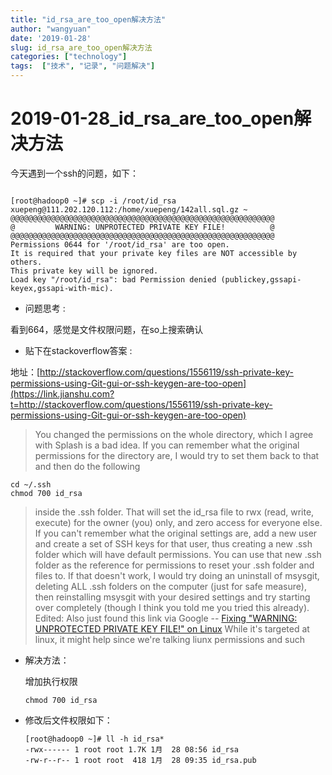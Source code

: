 ```yaml
---
title: "id_rsa_are_too_open解决方法"
author: "wangyuan"
date: '2019-01-28'
slug: id_rsa_are_too_open解决方法
categories: ["technology"]
tags:  ["技术", "记录", "问题解决"]
---
```

# 2019-01-28_id_rsa_are_too_open解决方法

今天遇到一个ssh的问题，如下：

```

[root@hadoop0 ~]# scp -i /root/id_rsa xuepeng@111.202.120.112:/home/xuepeng/142all.sql.gz ~
@@@@@@@@@@@@@@@@@@@@@@@@@@@@@@@@@@@@@@@@@@@@@@@@@@@@@@@@@@@
@         WARNING: UNPROTECTED PRIVATE KEY FILE!          @
@@@@@@@@@@@@@@@@@@@@@@@@@@@@@@@@@@@@@@@@@@@@@@@@@@@@@@@@@@@
Permissions 0644 for '/root/id_rsa' are too open.
It is required that your private key files are NOT accessible by others.
This private key will be ignored.
Load key "/root/id_rsa": bad Permission denied (publickey,gssapi-keyex,gssapi-with-mic).

```

- 问题思考 :

看到664，感觉是文件权限问题，在so上搜索确认

- 贴下在stackoverflow答案 :

地址：[http://stackoverflow.com/questions/1556119/ssh-private-key-permissions-using-Git-gui-or-ssh-keygen-are-too-open](https://link.jianshu.com?t=http://stackoverflow.com/questions/1556119/ssh-private-key-permissions-using-Git-gui-or-ssh-keygen-are-too-open)

> You changed the permissions on the whole directory, which I agree with Splash is a bad idea. If you can remember what the original permissions for the directory are, I would try to set them back to that and then do the following

```
cd ~/.ssh
chmod 700 id_rsa
```

> inside the .ssh folder. That will set the id_rsa file to rwx (read, write, execute) for the owner (you) only, and zero access for everyone else.
>  If you can't remember what the original settings are, add a new user and create a set of SSH keys for that user, thus creating a new .ssh folder which will have default permissions. You can use that new .ssh folder as the reference for permissions to reset your .ssh folder and files to.
>  If that doesn't work, I would try doing an uninstall of msysgit, deleting ALL .ssh folders on the computer (just for safe measure), then reinstalling msysgit with your desired settings and try starting over completely (though I think you told me you tried this already).
>  Edited: Also just found this link via Google -- [Fixing "WARNING: UNPROTECTED PRIVATE KEY FILE!" on Linux](https://link.jianshu.com?t=http://www.howtogeek.com/wiki/Fixing_%22WARNING:_UNPROTECTED_PRIVATE_KEY_FILE!%22_on_Linux) While it's targeted at linux, it might help since we're talking liunx permissions and such

- 解决方法：

  增加执行权限

  ```
  chmod 700 id_rsa
  ```

- 修改后文件权限如下：

  ```
  [root@hadoop0 ~]# ll -h id_rsa*
  -rwx------ 1 root root 1.7K 1月  28 08:56 id_rsa
  -rw-r--r-- 1 root root  418 1月  28 09:35 id_rsa.pub
  ```
